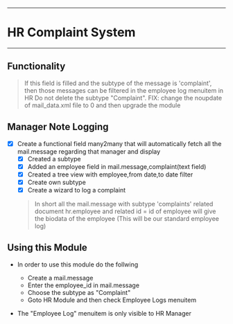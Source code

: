 --------------------------
# HR Complaint System
--------------------------

## Functionality

> If this field is filled and the subtype of the message is 'complaint', then those messages can be filtered in the employee log menuitem in HR
> Do not delete the subtype "Complaint". 
> FIX: change the noupdate of mail_data.xml file to 0 and then upgrade the module


## Manager Note Logging
- [x] Create a functional field many2many that will automatically fetch all the mail.message regarding that manager and display
	- [x] Created a subtype
	- [x] Added an employee field in mail.message,complaint(text field)
	- [x] Created a tree view with employee,from date,to date filter  
	- [x] Create own subtype 
	- [x] Create a wizard to log a complaint
	 	
	> In short all the mail.message with subtype 'complaints' related document hr.employee and related id = id of employee will give
	> the biodata of the employee (This will be our standard employee log)
	
## Using this Module

- In order to use this module do the follwing
	- Create a mail.message
	- Enter the employee_id in mail.message
	- Choose the subtype as "Complaint"
	- Goto HR Module and then check Employee Logs menuitem
	 
- The "Employee Log" menuitem is only visible to HR Manager